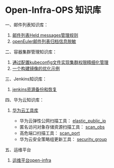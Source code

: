 # Open-Infra-OPS 知识库

一、邮件列表知识库：
1.  [邮件列表Held messages管理规则](https://github.com/Open-Infra-Ops/Config_Info/blob/main/mail/held_messages.md)
2.  [openEuler邮件列表归档信息脱敏](https://github.com/Open-Infra-Ops/Config_Info/blob/main/mail/archives_desensitization.md)

二、容器集群管理知识库：
1. [通过配置kubeconfig文件实现集群权限精细化管理](https://github.com/Open-Infra-Ops/ops-docs/blob/main/k8s/rbac/README.md)
2. [一个构建镜像的优化示例](https://github.com/Open-Infra-Ops/ops-docs/blob/main/docker-build/example-01/Note.md)

三、Jenkins知识库：
1. [jenkins资源备份和恢复](https://github.com/Open-Infra-Ops/jenkins-tools)

四、华为云知识库：
1. [华为云工具库](https://github.com/Open-Infra-Ops/jenkins-tools)

   + 华为云弹性公网扫描工具： [elastic_public_ip](https://github.com/Open-Infra-Ops/huaweicloud-tools/tree/main/elastic_public_ip)
   + 匿名访问对象存储资源扫描工具： [scan_obs](https://github.com/Open-Infra-Ops/huaweicloud-tools/tree/main/scan_obs)
   + 高危端口扫描工具： [scan_port](https://github.com/Open-Infra-Ops/huaweicloud-tools/tree/main/scan_port)
   + 华为云安全策略组更新工具： [security_group](https://github.com/Open-Infra-Ops/huaweicloud-tools/tree/main/security_group)

五、运维平台
1. [运维平台open-infra](https://github.com/Open-Infra-Ops/open-infra)




